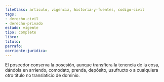 ```yaml
---
fileClass: articulo, vigencia, historia-y-fuentes, codigo-civil
tags:
- derecho-civil
- derecho-privado
estado: vigente
tipo: completo
libro:
titulo:
parrafo:
corriente-juridica:
---
```

El poseedor conserva la posesión, aunque transfiera la tenencia de la cosa, dándola en arriendo, comodato, prenda, depósito, usufructo o a cualquiera otro título no translaticio de dominio.